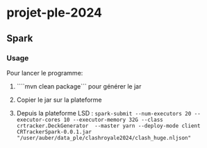 # projet-ple-2024

## Spark

### Usage

Pour lancer le programme:

1. ````mvn clean package``` pour générer le jar

2. Copier le jar sur la plateforme

3. Depuis la plateforme LSD : 
``` spark-submit --num-executors 20 --executor-cores 10 --executor-memory 32G --class crtracker.DeckGenerator  --master yarn --deploy-mode client CRTrackerSpark-0.0.1.jar "/user/auber/data_ple/clashroyale2024/clash_huge.nljson" ``` 

